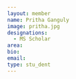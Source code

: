```yaml
---
layout: member
name: Pritha Ganguly
image: pritha.jpg
designations: 
  - MS Scholar
area:
bio:
email:
type: stu_dent
---
```

